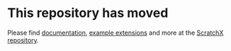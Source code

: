 This repository has moved
=========================

Please find [documentation](https://github.com/LLK/scratchx/wiki), [example extensions](https://github.com/LLK/scratchx/wiki/Example-Extensions) and more at the [ScratchX repository](https://github.com/LLK/scratchx/).
